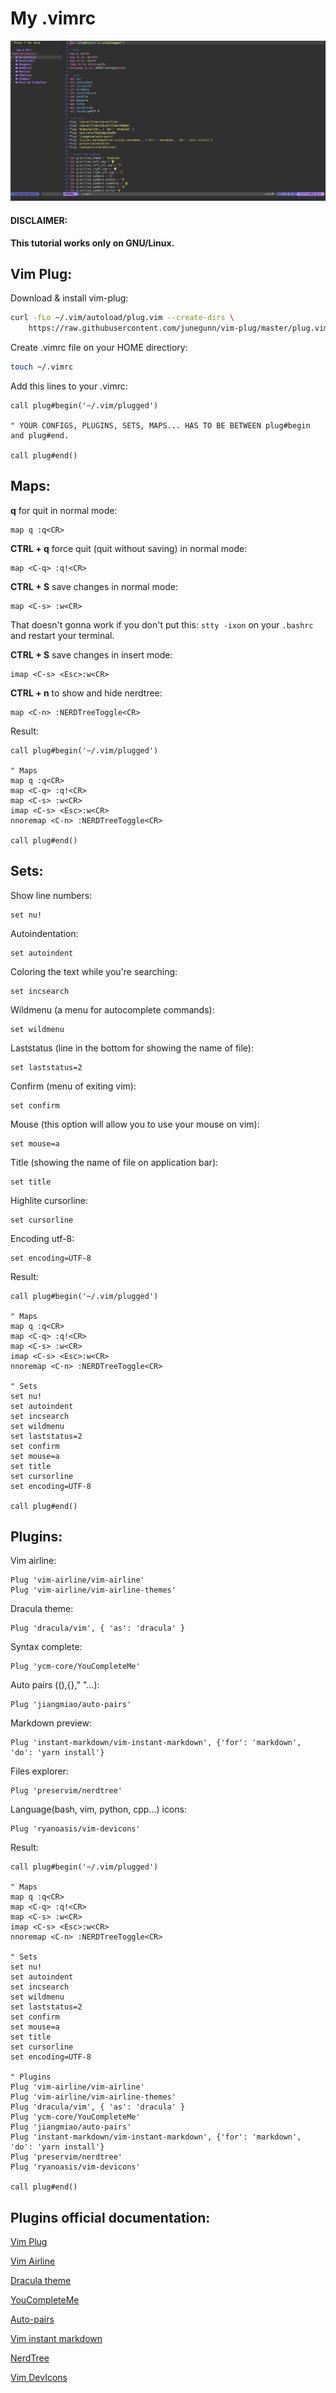 # My .vimrc

![MY_VIMRC](/src/vim.png)

#### DISCLAIMER:

**This tutorial works only on GNU/Linux.**

## Vim Plug:

Download & install vim-plug:

```bash
curl -fLo ~/.vim/autoload/plug.vim --create-dirs \
    https://raw.githubusercontent.com/junegunn/vim-plug/master/plug.vim
```

Create .vimrc file on your HOME directiory:

```bash
touch ~/.vimrc
```

Add this lines to your .vimrc:  

```vim
call plug#begin('~/.vim/plugged')

" YOUR CONFIGS, PLUGINS, SETS, MAPS... HAS TO BE BETWEEN plug#begin and plug#end.

call plug#end()
```

## Maps:

**q** for quit in normal mode:

```vim
map q :q<CR>
```

**CTRL + q** force quit (quit without saving) in normal mode:

```vim
map <C-q> :q!<CR>
```

**CTRL + S** save changes in normal mode:

```vim
map <C-s> :w<CR>
```

That doesn't gonna work if you don't put this: `stty -ixon` on your `.bashrc` and restart your terminal.  

**CTRL + S** save changes in insert mode:

```vim
imap <C-s> <Esc>:w<CR>
```

**CTRL + n** to show and hide nerdtree:

```vim
map <C-n> :NERDTreeToggle<CR>
```

Result:

```vim
call plug#begin('~/.vim/plugged')

" Maps
map q :q<CR>
map <C-q> :q!<CR>
map <C-s> :w<CR>
imap <C-s> <Esc>:w<CR>
nnoremap <C-n> :NERDTreeToggle<CR>

call plug#end()
```

## Sets:

Show line numbers:

```vim
set nu!
```

Autoindentation:  

```vim
set autoindent
```

Coloring the text while you're searching:  

```vim
set incsearch
```  

Wildmenu (a menu for autocomplete commands):  

```vim
set wildmenu
```

Laststatus (line in the bottom for showing the name of file):  

```vim
set laststatus=2
```

Confirm (menu of exiting vim):  

```vim
set confirm
```

Mouse (this option will allow you to use your mouse on vim):

```vim
set mouse=a
```  

Title (showing the name of file on application bar):

```vim
set title
```  

Highlite cursorline:

```vim
set cursorline
```  

Encoding utf-8:

```vim
set encoding=UTF-8
```  

Result:

```vim
call plug#begin('~/.vim/plugged')

" Maps
map q :q<CR>
map <C-q> :q!<CR>
map <C-s> :w<CR>
imap <C-s> <Esc>:w<CR>
nnoremap <C-n> :NERDTreeToggle<CR>

" Sets
set nu!
set autoindent
set incsearch
set wildmenu
set laststatus=2
set confirm
set mouse=a
set title
set cursorline
set encoding=UTF-8

call plug#end()
```

## Plugins:

Vim airline:

```vim
Plug 'vim-airline/vim-airline'
Plug 'vim-airline/vim-airline-themes'
```

Dracula theme:

```vim
Plug 'dracula/vim', { 'as': 'dracula' }
```

Syntax complete:

```vim
Plug 'ycm-core/YouCompleteMe'
```

Auto pairs ((),{}," "...):

```vim
Plug 'jiangmiao/auto-pairs'
```

Markdown preview:

```vim
Plug 'instant-markdown/vim-instant-markdown', {'for': 'markdown', 'do': 'yarn install'}
```

Files explorer:

```vim
Plug 'preservim/nerdtree'
```

Language(bash, vim, python, cpp...) icons:

```vim
Plug 'ryanoasis/vim-devicons'
```

Result:

```vim
call plug#begin('~/.vim/plugged')

" Maps
map q :q<CR>
map <C-q> :q!<CR>
map <C-s> :w<CR>
imap <C-s> <Esc>:w<CR>
nnoremap <C-n> :NERDTreeToggle<CR>

" Sets
set nu!
set autoindent
set incsearch
set wildmenu
set laststatus=2
set confirm
set mouse=a
set title
set cursorline
set encoding=UTF-8

" Plugins
Plug 'vim-airline/vim-airline'
Plug 'vim-airline/vim-airline-themes'
Plug 'dracula/vim', { 'as': 'dracula' }
Plug 'ycm-core/YouCompleteMe'
Plug 'jiangmiao/auto-pairs'
Plug 'instant-markdown/vim-instant-markdown', {'for': 'markdown', 'do': 'yarn install'}
Plug 'preservim/nerdtree'
Plug 'ryanoasis/vim-devicons'

call plug#end()
```

## Plugins official documentation:  

[Vim Plug](https://github.com/junegunn/vim-plug "Vim Plug GitHub")  

[Vim Airline](https://github.com/vim-airline/vim-airline "Vim airline GitHub")  

[Dracula theme](https://draculatheme.com/vim "Dracula theme website")  

[YouCompleteMe](https://github.com/ycm-core/YouCompleteMe "YouCompleteMe GitHub")

[Auto-pairs](https://github.com/jiangmiao/auto-pairs "Auto-pairs GitHub")

[Vim instant markdown](https://github.com/instant-markdown/vim-instant-markdown "Vim instant markdown GitHub")

[NerdTree](https://github.com/preservim/nerdtree "Nerd tree GitHub")

[Vim DevIcons](https://github.com/ryanoasis/vim-devicons "Vim DevIcons GitHub")

